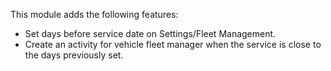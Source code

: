 This module adds the following features:

- Set days before service date on Settings/Fleet Management.
- Create an activity for vehicle fleet manager when the service is close
  to the days previously set.
